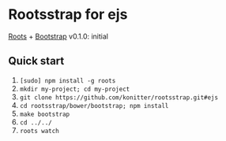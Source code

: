 Rootsstrap for ejs
=============

[Roots](http://roots.cx/) + [Bootstrap](http://getbootstrap.com/) v0.1.0: initial

## Quick start

1. ``[sudo] npm install -g roots``
2. ``mkdir my-project; cd my-project``
3. ``git clone https://github.com/konitter/rootsstrap.git#ejs``
4. ``cd rootsstrap/bower/bootstrap; npm install``
5. ``make bootstrap``
6. ``cd ../../``
7. ``roots watch``